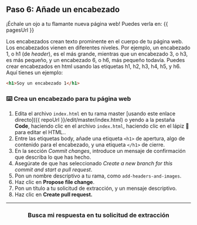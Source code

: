 ## Paso 6: Añade un encabezado

¡Échale un ojo a tu flamante nueva página web! Puedes verla en: {{ pagesUrl }}

Los encabezados crean texto prominente en el cuerpo de tu página web. Los encabezados vienen en diferentes niveles. Por ejemplo, un encabezado 1, o h1 (de _header_), es el más grande, mientras que un encabezado 3, o h3, es más pequeño, y un encabezado 6, o h6, más pequeño todavía. Puedes crear encabezados en html usando las etiquetas h1, h2, h3, h4, h5, y h6. Aquí tienes un ejemplo:

```html
<h1>Soy un encabezado 1</h1>
```

### :keyboard: Crea un encabezado para tu página web


1. Edita el archivo `index.html` en tu rama master [usando este enlace directo]({{ repoUrl }}/edit/master/index.html) o yendo a la pestaña **Code**, haciendo clic en el archivo `index.html`, haciendo clic en el lápiz :pencil: para editar el HTML..
2. Entre las etiquetas body, añade una etiqueta `<h1>` de apertura, algo de contenido para el encabezado, y una etiqueta `</h1>` de cierre. 
3. En la sección _Commit changes_, introduce un mensaje de confirmación que describa lo que has hecho.
4. Asegúrate de que has seleccionado _Create a new branch for this commit and start a pull request_.
5. Pon un nombre descriptivo a tu rama, como `add-headers-and-images`.
6. Haz clic en **Propose file change**.
7. Pon un título a tu solicitud de extracción, y un mensaje descriptivo.
8. Haz clic en **Create pull request.**

<hr>
<h3 align="center">Busca mi respuesta en tu solicitud de extracción</h3>
